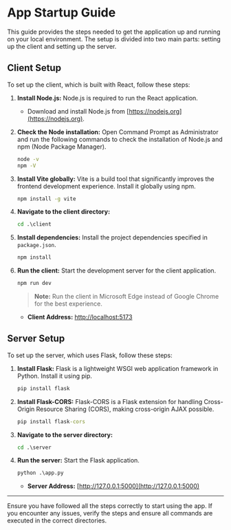# App Startup Guide

This guide provides the steps needed to get the application up and running on your local environment. The setup is divided into two main parts: setting up the client and setting up the server.

## Client Setup

To set up the client, which is built with React, follow these steps:

1. **Install Node.js:** Node.js is required to run the React application.
    - Download and install Node.js from [https://nodejs.org](https://nodejs.org).

2. **Check the Node installation:** Open Command Prompt as Administrator and run the following commands to check the installation of Node.js and npm (Node Package Manager).
    ```cmd
    node -v
    npm -V
    ```

3. **Install Vite globally:** Vite is a build tool that significantly improves the frontend development experience. Install it globally using npm.
    ```cmd
    npm install -g vite
    ```

4. **Navigate to the client directory:**
    ```cmd
    cd .\client
    ```

5. **Install dependencies:** Install the project dependencies specified in `package.json`.
    ```cmd
    npm install
    ```

6. **Run the client:** Start the development server for the client application.
    ```cmd
    npm run dev
    ```

    > **Note:** Run the client in Microsoft Edge instead of Google Chrome for the best experience.

    - **Client Address:** [http://localhost:5173](http://localhost:5173)

## Server Setup

To set up the server, which uses Flask, follow these steps:

1. **Install Flask:** Flask is a lightweight WSGI web application framework in Python. Install it using pip.
    ```cmd
    pip install flask
    ```

2. **Install Flask-CORS:** Flask-CORS is a Flask extension for handling Cross-Origin Resource Sharing (CORS), making cross-origin AJAX possible.
    ```cmd
    pip install flask-cors
    ```

3. **Navigate to the server directory:**
    ```cmd
    cd .\server
    ```

4. **Run the server:** Start the Flask application.
    ```cmd
    python .\app.py
    ```

    - **Server Address:** [http://127.0.0.1:5000](http://127.0.0.1:5000)

---

Ensure you have followed all the steps correctly to start using the app. If you encounter any issues, verify the steps and ensure all commands are executed in the correct directories.
